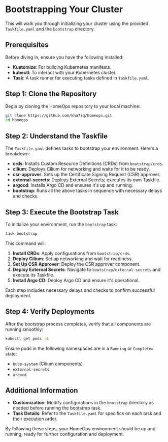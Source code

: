 # Bootstrapping Your Cluster

This will walk you through initializing your cluster using the provided `Taskfile.yaml` and the `bootstrap` directory.

## Prerequisites

Before diving in, ensure you have the following installed:

- **Kustomize**: For building Kubernetes manifests.
- **kubectl**: To interact with your Kubernetes cluster.
- **Task**: A task runner for executing tasks defined in `Taskfile.yaml`.

## Step 1: Clone the Repository

Begin by cloning the HomeOps repository to your local machine:

```bash
git clone https://github.com/kha7iq/homeops.git
cd homeops
```

## Step 2: Understand the Taskfile

The `Taskfile.yaml` defines tasks to bootstrap your environment. Here's a breakdown:

- **crds**: Installs Custom Resource Definitions (CRDs) from `bootstrap/crds`.
- **cilium**: Deploys Cilium for networking and waits for it to be ready.
- **csr-approver**: Sets up the Certificate Signing Request (CSR) approver.
- **external-secrets**: Deploys External Secrets; executes its own Taskfile.
- **argocd**: Installs Argo CD and ensures it's up and running.
- **bootstrap**: Runs all the above tasks in sequence with necessary delays and checks.

## Step 3: Execute the Bootstrap Task

To initialize your environment, run the `bootstrap` task:

```bash
task bootstrap
```

This command will:

1. **Install CRDs**: Apply configurations from `bootstrap/crds`.
2. **Deploy Cilium**: Set up networking and wait for readiness.
3. **Set Up CSR Approver**: Deploy the CSR approver component.
4. **Deploy External Secrets**: Navigate to `bootstrap/external-secrets` and execute its Taskfile.
5. **Install Argo CD**: Deploy Argo CD and ensure it's operational.

Each step includes necessary delays and checks to confirm successful deployment.

## Step 4: Verify Deployments

After the bootstrap process completes, verify that all components are running smoothly:

```bash
kubectl get pods -A
```

Ensure pods in the following namespaces are in a `Running` or `Completed` state:

- `kube-system` (Cilium components)
- `external-secrets`
- `argocd`

## Additional Information

- **Customization**: Modify configurations in the `bootstrap` directory as needed before running the bootstrap task.
- **Task Details**: Refer to the `Taskfile.yaml` for specifics on each task and their execution order.

By following these steps, your HomeOps environment should be up and running, ready for further configuration and deployment.
